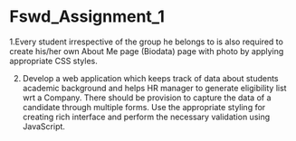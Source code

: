 # Fswd_Assignment_1

1.Every student irrespective of the group he belongs to is also required to create his/her own About Me page (Biodata) page with photo by applying appropriate CSS styles.

2. Develop a web application which keeps track of data about students academic background and helps HR manager to generate eligibility list wrt a Company. There should be provision to capture the data of a candidate through multiple forms. Use the appropriate styling for creating rich interface and perform the necessary validation using JavaScript.

